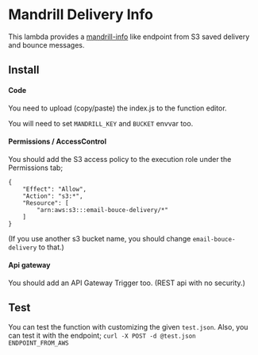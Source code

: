 # Mandrill Delivery Info

This lambda provides a [mandrill-info](https://mandrillapp.com/api/docs/messages.JSON.html#method=info) like endpoint 
from S3 saved delivery and bounce messages.

## Install
#### Code
You need to upload (copy/paste) the index.js to the function editor.

You will need to set `MANDRILL_KEY` and `BUCKET` envvar too.

#### Permissions / AccessControl
You should add the S3 access policy to the execution role under the Permissions tab;
```
{
    "Effect": "Allow",
    "Action": "s3:*",
    "Resource": [
        "arn:aws:s3:::email-bouce-delivery/*"
    ]
}
```
(If you use another s3 bucket name, you should change `email-bouce-delivery` to that.)

#### Api gateway
You should add an API Gateway Trigger too. (REST api with no security.)

## Test
You can test the function with customizing the given `test.json`. Also, you can test it with the endpoint;
`curl -X POST -d @test.json ENDPOINT_FROM_AWS`
